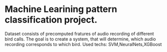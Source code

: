 # Machine Learining pattern classification project. 
Dataset consists of precomputed fratures of audio recording of different bird calls. 
The goal is to create a system, that will determine, which audio recording corresponds to which bird. 
Used techs: SVM,NeuralNets,XGBoost
